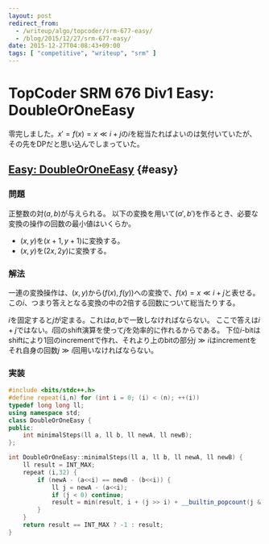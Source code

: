 ```yaml
---
layout: post
redirect_from:
  - /writeup/algo/topcoder/srm-677-easy/
  - /blog/2015/12/27/srm-677-easy/
date: 2015-12-27T04:08:43+09:00
tags: [ "competitive", "writeup", "srm" ]
---
```


# TopCoder SRM 676 Div1 Easy: DoubleOrOneEasy

零完しました。$x' = f(x) = x \ll i + j$の$i$を総当たればよいのは気付いていたが、その先をDPだと思い込んでしまっていた。

## [Easy: DoubleOrOneEasy]() {#easy}

### 問題

正整数の対$(a,b)$が与えられる。
以下の変換を用いて$(a',b')$を作るとき、必要な変換の操作の回数の最小値はいくらか。

-   $(x,y)$を$(x+1,y+1)$に変換する。
-   $(x,y)$を$(2x,2y)$に変換する。

### 解法

一連の変換操作は、$(x,y)$から$(f(x),f(y))$への変換で、$f(x) = x \ll i + j$と表せる。
この$i$、つまり答えとなる変換の中の2倍する回数について総当たりする。

$i$を固定すると$j$が定まる。これは$a,b$で一致しなければならない。
ここで答えは$i+j$ではない。$i$回のshift演算を使って$j$を効率的に作れるからである。
下位$i$-bitはshiftにより$1$回のincrementで作れ、それより上のbitの部分$j \gg i$はincrementをそれ自身の回数$j \gg i$回用いなければならない。

### 実装

``` c++
#include <bits/stdc++.h>
#define repeat(i,n) for (int i = 0; (i) < (n); ++(i))
typedef long long ll;
using namespace std;
class DoubleOrOneEasy {
public:
    int minimalSteps(ll a, ll b, ll newA, ll newB);
};

int DoubleOrOneEasy::minimalSteps(ll a, ll b, ll newA, ll newB) {
    ll result = INT_MAX;
    repeat (i,32) {
        if (newA - (a<<i) == newB - (b<<i)) {
            ll j = newA - (a<<i);
            if (j < 0) continue;
            result = min(result, i + (j >> i) + __builtin_popcount(j & ((1ll<<i) - 1)));
        }
    }
    return result == INT_MAX ? -1 : result;
}
```
